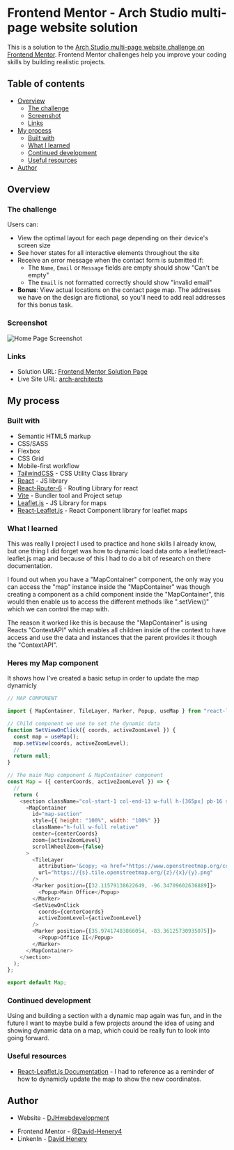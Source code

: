 # Frontend Mentor - Arch Studio multi-page website solution

This is a solution to the [Arch Studio multi-page website challenge on Frontend Mentor](https://www.frontendmentor.io/challenges/arch-studio-multipage-website-wNIbOFYR6). Frontend Mentor challenges help you improve your coding skills by building realistic projects.

## Table of contents

- [Overview](#overview)
  - [The challenge](#the-challenge)
  - [Screenshot](#screenshot) 
  - [Links](#links)
- [My process](#my-process)
  - [Built with](#built-with)
  - [What I learned](#what-i-learned)
  - [Continued development](#continued-development)
  - [Useful resources](#useful-resources)
- [Author](#author)

## Overview

### The challenge

Users can:

- View the optimal layout for each page depending on their device's screen size
- See hover states for all interactive elements throughout the site
- Receive an error message when the contact form is submitted if:
  - The `Name`, `Email` or `Message` fields are empty should show "Can't be empty"
  - The `Email` is not formatted correctly should show "invalid email"
- **Bonus**: View actual locations on the contact page map. The addresses we have on the design are fictional, so you'll need to add real addresses for this bonus task.

### Screenshot

![Home Page Screenshot](./screenshot/screenshot-lrg.png)

### Links


- Solution URL: [Frontend Mentor Solution Page](https://www.frontendmentor.io/solutions/archstudio-react-tailwindcss-reactrouter-vite-leaflet-cssgrid-mqRtt8AZmk)
- Live Site URL: [arch-architects](https://arch-architects.netlify.app)

## My process

### Built with

- Semantic HTML5 markup
- CSS/SASS
- Flexbox
- CSS Grid
- Mobile-first workflow
- [TailwindCSS](https://tailwindcss.com) - CSS Utility Class library
- [React](https://reactjs.org/) - JS library
- [React-Router-6](https://reactrouter.com/en/main) - Routing Library for react
- [Vite](https://v3.vitejs.dev) - Bundler tool and Project setup
- [Leaflet.js](https://leafletjs.com) - JS Library for maps
- [React-Leaflet.js](https://react-leaflet.js.org) - React Component library for leaflet maps

### What I learned

This was really I project I used to practice and hone skills I already know, but one thing I did forget was how to dynamic load data onto a leaflet/react-leaflet.js map and because of this I had to do a bit of research on there documentation.

I found out when you have a "MapContainer" component, the only way you can access the "map" instance inside the "MapContainer" was though creating a component as a child component inside the "MapContainer", this would then enable us to access the different methods like ".setView()" which we can control the map with.

The reason it worked like this is because the "MapContainer" is using Reacts "ContextAPI" which enables all children inside of the context to have access and use the data and instances that the parent provides it though the "ContextAPI".

### Heres my Map component

It shows how I've created a basic setup in order to update the map dynamicly

```js
// MAP COMPONENT

import { MapContainer, TileLayer, Marker, Popup, useMap } from "react-leaflet";

// Child component we use to set the dynamic data
function SetViewOnClick({ coords, activeZoomLevel }) {
  const map = useMap();
  map.setView(coords, activeZoomLevel);
  //
  return null;
}

// The main Map component & MapContainer component
const Map = ({ centerCoords, activeZoomLevel }) => {
  //
  return (
    <section className="col-start-1 col-end-13 w-full h-[365px] pb-16 smTab:pb-44 smTab:h-[560px] mdTab:col-start-2 mdTab:col-end-12">
      <MapContainer
        id="map-section"
        style={{ height: "100%", width: "100%" }}
        className="h-full w-full relative"
        center={centerCoords}
        zoom={activeZoomLevel}
        scrollWheelZoom={false}
      >
        <TileLayer
          attribution='&copy; <a href="https://www.openstreetmap.org/copyright">OpenStreetMap</a> contributors'
          url="https://{s}.tile.openstreetmap.org/{z}/{x}/{y}.png"
        />
        <Marker position={[32.11579138622649, -96.34709602636889]}>
          <Popup>Main Office</Popup>
        </Marker>
        <SetViewOnClick
          coords={centerCoords}
          activeZoomLevel={activeZoomLevel}
        />
        <Marker position={[35.97417483866054, -83.36125730935075]}>
          <Popup>Office II</Popup>
        </Marker>
      </MapContainer>
    </section>
  );
};

export default Map;
```

### Continued development

Using and building a section with a dynamic map again was fun, and in the future I want to maybe build a few projects around the idea of using and showing dynamic data on a map, which could be really fun to look into going forward.

### Useful resources

- [React-Leaflet.js Documentation](https://react-leaflet.js.org) - I had to reference as a reminder of how to dynamicly update the map to show the new coordinates.

## Author

- Website - [DJHwebdevelopment](https://www.djhwebdevelopment.com)
<!-- FONTEND MENTOR NEEDS UPDATING -->
- Frontend Mentor - [@David-Henery4](https://www.frontendmentor.io/profile/yourusername)
- LinkenIn - [David Henery](https://www.linkedin.com/in/david-henery-725458241)
